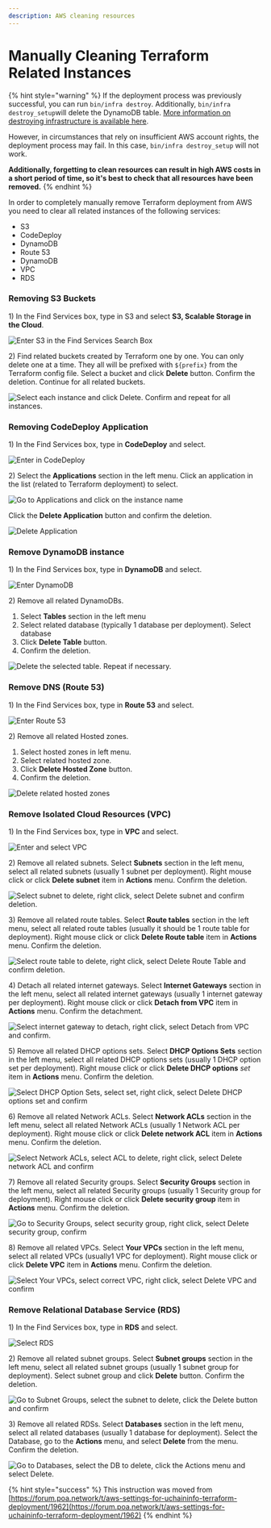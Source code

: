 ```yaml
---
description: AWS cleaning resources
---
```


# Manually Cleaning Terraform Related Instances

{% hint style="warning" %}
If the deployment process was previously successful, you can run  `bin/infra destroy`. Additionally, `bin/infra destroy_setup`will delete the DynamoDB table. [More information on destroying infrastructure is available here](../destroying-provisioned-infrastructure.md).

However, in circumstances that rely on insufficient AWS account rights, the deployment process may fail. In this case, `bin/infra destroy_setup` will not work.&#x20;

**Additionally, forgetting to clean resources can result in high AWS costs in a short period of time, so it's best to check that all resources have been removed.**&#x20;
{% endhint %}

In order to completely manually remove Terraform deployment from AWS you need to clear all related instances of the following services:

* S3
* CodeDeploy
* DynamoDB
* Route 53
* DynamoDB
* VPC
* RDS

### Removing S3 Buckets

1\) In the Find Services box, type in S3 and select **S3, Scalable Storage in the Cloud**.

![Enter S3 in the Find Services Search Box](<../../../../.gitbook/assets/Search S3.png>)

2\) Find related buckets created by Terraform one by one. You can only delete one at a time. They all will be prefixed with `${prefix}` from the Terraform config file. Select a bucket and click **Delete** button. Confirm the deletion. Continue for all related buckets.

![Select each instance and click Delete. Confirm and repeat for all instances.](../../../../.gitbook/assets/delete-bucket.png)

### Removing CodeDeploy Application

1\) In the Find Services box, type in **CodeDeploy** and select.

![Enter in CodeDeploy](<../../../../.gitbook/assets/select code deploy.png>)

2\) Select the **Applications** section in the left menu. Click an application in the list (related to Terraform deployment) to select.&#x20;

![Go to Applications and click on the instance name](<../../../../.gitbook/assets/select application name.png>)

Click the **Delete Application** button and confirm the deletion.

![Delete Application](<../../../../.gitbook/assets/delete application2.png>)

### Remove DynamoDB instance

1\) In the Find Services box, type in **DynamoDB** and select.

![Enter DynamoDB](../../../../.gitbook/assets/DynamoDB1.png)

2\) Remove all related DynamoDBs.&#x20;

1. Select **Tables** section in the left menu
2. Select related database (typically 1 database per deployment). Select database
3. &#x20;Click **Delete Table** button.&#x20;
4. Confirm the deletion.

![Delete the selected table. Repeat if necessary.](../../../../.gitbook/assets/deletedynamo.png)

### Remove DNS (Route 53)

1\)  In the Find Services box, type in **Route 53** and select.

![Enter Route 53](../../../../.gitbook/assets/R531.png)

2\) Remove all related Hosted zones.&#x20;

1. Select hosted zones in left menu.
2. Select related hosted zone.
3. Click **Delete Hosted Zone** button.&#x20;
4. Confirm the deletion.

![Delete related hosted zones](../../../../.gitbook/assets/delete\_zones.png)

### Remove Isolated Cloud Resources (VPC)

1\) In the Find Services box, type in **VPC** and select.

![Enter and select VPC](../../../../.gitbook/assets/VPC1.png)

2\) Remove all related subnets. Select **Subnets** section in the left menu, select all related subnets (usually 1 subnet per deployment). Right mouse click or click **Delete subnet** item in **Actions** menu. Confirm the deletion.

![Select subnet to delete, right click, select Delete subnet and confirm deletion.](../../../../.gitbook/assets/delete\_subnet.png)

3\) Remove all related route tables. Select **Route tables** section in the left menu, select all related route tables (usually it should be 1 route table for deployment). Right mouse click or click **Delete Route table** item in **Actions** menu. Confirm the deletion.

![Select route table to delete, right click, select Delete Route Table and confirm deletion.](../../../../.gitbook/assets/delete\_route\_table.png)

4\) Detach all related internet gateways. Select **Internet Gateways** section in the left menu, select all related internet gateways (usually 1 internet gateway per deployment). Right mouse click or click **Detach from VPC** item in **Actions** menu. Confirm the detachment.

![Select internet gateway to detach, right click, select Detach from VPC and confirm.](../../../../.gitbook/assets/detachfromvpc.png)

5\) Remove all related DHCP options sets. Select **DHCP Options Sets** section in the left menu, select all related DHCP options sets (usually  1 DHCP option set per deployment). Right mouse click or click **Delete DHCP options** _set_ item in **Actions** menu. Confirm the deletion.

![Select DHCP Option Sets, select set, right click, select Delete DHCP options set and confirm](<../../../../.gitbook/assets/DHCP options set.png>)

6\) Remove all related Network ACLs. Select **Network ACLs** section in the left menu, select all related Network ACLs (usually 1 Network ACL per deployment). Right mouse click or click **Delete network ACL** item in **Actions** menu. Confirm the deletion.

![Select Network ACLs, select ACL to delete, right click, select Delete network ACL and confirm](<../../../../.gitbook/assets/delete network acl.png>)

7\) Remove all related Security groups. Select **Security Groups** section in the left menu, select all related Security groups (usually 1 Security group for deployment). Right mouse click or click **Delete security group** item in **Actions** menu. Confirm the deletion.

![Go to Security Groups, select security group, right click, select Delete security group, confirm](../../../../.gitbook/assets/deletesecuritygroup.png)

8\) Remove all related VPCs. Select **Your VPCs** section in the left menu, select all related VPCs (usually1 VPC for deployment). Right mouse click or click **Delete VPC** item in **Actions** menu. Confirm the deletion.

![Select Your VPCs, select correct VPC, right click, select Delete VPC and confirm](../../../../.gitbook/assets/delete\_vpc.png)

### Remove Relational Database Service (RDS)

1\)  In the Find Services box, type in **RDS** and select.

![Select RDS](../../../../.gitbook/assets/RDS1.png)

2\) Remove all related subnet groups. Select **Subnet groups** section in the left menu, select all related subnet groups (usually  1 subnet group for deployment). Select subnet group and click **Delete** button. Confirm the deletion.

![Go to Subnet Groups, select the subnet to delete, click the Delete button and confirm](../../../../.gitbook/assets/delete\_subnet\_groups.png)

3\) Remove all related RDSs. Select **Databases** section in the left menu, select all related databases (usually 1 database for deployment). Select the Database, go to the **Actions** menu, and select **Delete** from the menu. Confirm the deletion.

![Go to Databases, select the DB to delete, click the Actions menu and select Delete.](../../../../.gitbook/assets/remove\_db.png)

{% hint style="success" %}
This instruction was moved from [https://forum.poa.network/t/aws-settings-for-uchaininfo-terraform-deployment/1962](https://forum.poa.network/t/aws-settings-for-uchaininfo-terraform-deployment/1962)
{% endhint %}
